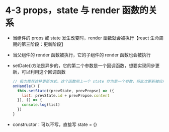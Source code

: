 # 4-3 props，state 与 render 函数的关系

- 当组件的 props 或 state 发生改变时，render 函数就会被执行【react 生命周期的第三阶段：更新阶段】

- 当父组件的 render 函数被执行，它的子组件的 render 函数也会被执行

- setDate()方法是异步的，它的第二个参数是一个回调函数，想要实现同步更新，可以利用这个回调函数

  ```js
  // 极力推荐这种更新方式。这个函数用上一个 state 作为第一个参数，将此次更新被应用时的 props 做为第二个参数。还支持一个回调函数
  onHandle() {
    this.setState((prevState, prevPropse) => ({
      list: prevState.id + prevPropse.content
    }), () => {
      console.log(list)
    })
  }
  ```

- constructor：可以不写，直接写 state = {}
